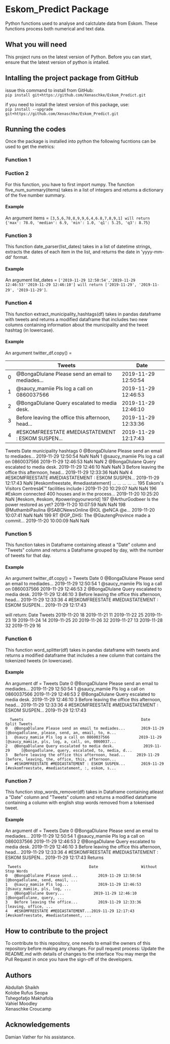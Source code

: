 # Eskom_Predict Package
Python functions used to analyse and calctulate data from Eskom. These functions process both numerical and text data.

## What you will need
This project runs on the latest version of Python. Before you can start, ensure that the latest version of python is intalled.  

## Intalling the project package from GitHub
 issue this command to install from GitHub:  
 `pip install git+https://github.com/Xenaschke/Eskom_Predict.git`
 
 if you need to install the latest version of this package, use:  
 `pip install --upgrade git+https://github.com/Xenaschke/Eskom_Predict.git`
 
## Running the codes
Once the package is installed into python the following fucntions can be used to get the metrics:

### Function 1

### Fuction 2
For this function, you have to first import numpy. The function five_num_summary(items) takes in a list of integers and returns a dictionary of the five number summary. 
#### Example
An argument items = `[3,5,6,78,8,9,9,6,4,6.8,7,8,9,1] will return {'max': 78.0, 'median': 6.9, 'min': 1.0, 'q1': 5.25, 'q3': 8.75}`

### Function 3
This function date_parser(list_dates) takes in a list of datetime strings, extracts the dates of each item in the list, and returns the date in 'yyyy-mm-dd' format.

#### Example 
An argument list_dates = `['2019-11-29 12:50:54','2019-11-29 12:46:53''2019-11-29 12:46:10'] will return ['2019-11-29', '2019-11-29', '2019-11-29']`.

### Function 4
This function extract_municipality_hashtags(df) takes in pandas dataframe with tweets and returns a modified dataframe that includes two new columns containing information about the municipality and  the tweet hashtag (in lowercase).

#### Example  

An argument twitter_df.copy() =  

| | Tweets | Date |  
|---|---|---|
| 0 | @BongaDlulane Please send an email to mediades... | 2019-11-29 12:50:54 |  
| 1 | @saucy_mamiie Pls log a call on 0860037566 | 2019-11-29 12:46:53 |     
| 2 |	@BongaDlulane Query escalated to media desk.	    |   2019-11-29 12:46:10  |  
| 3 |	Before leaving the office this afternoon, head... | 	2019-11-29 12:33:36  |                               
| 4 |	#ESKOMFREESTATE #MEDIASTATEMENT : ESKOM SUSPEN...	 |  2019-11-29 12:17:43  |                                    
                         	          
                                 
  Tweets	                                            Date         	        municipality     	hashtags
0	@BongaDlulane Please send an email to mediades...	  2019-11-29 12:50:54	 NaN	               NaN
1	@saucy_mamiie Pls log a call on 0860037566	         2019-11-29 12:46:53	 NaN               	NaN
2	@BongaDlulane Query escalated to media desk.	       2019-11-29 12:46:10	 NaN               	NaN
3	Before leaving the office this afternoon, head...	  2019-11-29 12:33:36 	NaN	               NaN
4	#ESKOMFREESTATE #MEDIASTATEMENT : ESKOM SUSPEN...	  2019-11-29 12:17:43	 NaN	               [#eskomfreestate, #mediastatement]
...	...	...	...	...
195	Eskom's Visitors Centresâ€™ facilities include i  2019-11-20 10:29:07	 NaN	               NaN
196	#Eskom connected 400 houses and in the process...	2019-11-20 10:25:20	 NaN	               [#eskom, #eskom, #poweringyourworld]
197	@ArthurGodbeer Is the power restored as yet?	     2019-11-20 10:07:59	 NaN	               NaN
198	@MuthambiPaulina @SABCNewsOnline @IOL @eNCA @e...	2019-11-20 10:07:41	 NaN               	NaN
199	RT @GP_DHS: The @GautengProvince made a commit...	2019-11-20 10:00:09	 NaN	               NaN

### Function 5
This function takes in Dataframe containing atleast a "Date" column and "Tweets" column and returns a Dataframe grouped by day, with the number of tweets for that day.

#### Example 
An argument twitter_df.copy() = 	  Tweets                                               Date
                                 0	@BongaDlulane Please send an email to mediades...	 2019-11-29 12:50:54
                                 1	@saucy_mamiie Pls log a call on 0860037566	        2019-11-29 12:46:53
                                 2	@BongaDlulane Query escalated to media desk.	      2019-11-29 12:46:10
                                 3	Before leaving the office this afternoon, head... 	2019-11-29 12:33:36
                                 4	#ESKOMFREESTATE #MEDIASTATEMENT : ESKOM SUSPEN...	 2019-11-29 12:17:43
                                 
                                 
will return: Date	       Tweets
            2019-11-20	  18
            2019-11-21	  11
            2019-11-22	  25
            2019-11-23	  19
            2019-11-24	  14
            2019-11-25	  20
            2019-11-26  	32
            2019-11-27  	13
            2019-11-28  	32
            2019-11-29	  16    
### Function 6
This function word_splitter(df) takes in pandas dataframe with tweets and returns a modified dataframe that includes a new column that contains the tokenized tweets (in lowercase).

#### Example
An argument  df   =                 Tweets                                                  Date
                                 0	@BongaDlulane Please send an email to mediades...	 2019-11-29 12:50:54
                                 1	@saucy_mamiie Pls log a call on 0860037566	        2019-11-29 12:46:53
                                 2	@BongaDlulane Query escalated to media desk.	      2019-11-29 12:46:10
                                 3	Before leaving the office this afternoon, head... 	2019-11-29 12:33:36
                                 4	#ESKOMFREESTATE #MEDIASTATEMENT : ESKOM SUSPEN...	 2019-11-29 12:17:43

      Tweets	                                                Date	        Split Tweets
    0	@BongaDlulane Please send an email to mediades...	    2019-11-29	    [@bongadlulane, please, send, an, email, to, m...
    1	@saucy_mamiie Pls log a call on 0860037566	           2019-11-29	    [@saucy_mamiie, pls, log, a, call, on, 0860037...
    2	@BongaDlulane Query escalated to media desk.	         2019-11-29	    [@bongadlulane, query, escalated, to, media, d...
    3	Before leaving the office this afternoon, head...     2019-11-29    	[before, leaving, the, office, this, afternoon...
    4	#ESKOMFREESTATE #MEDIASTATEMENT : ESKOM SUSPEN...	    2019-11-29	    [#eskomfreestate, #mediastatement, :, eskom, s...

### Function 7 
This function  stop_words_remover(df) takes in Dataframe containing atleast a "Date" column and "Tweets" column and returns a modified dataframe containing a column with english stop words removed from a tokenised tweet.

#### Example

An argument df =                    Tweets                                               Date
                                 0	@BongaDlulane Please send an email to mediades...	 2019-11-29 12:50:54
                                 1	@saucy_mamiie Pls log a call on 0860037566	        2019-11-29 12:46:53
                                 2	@BongaDlulane Query escalated to media desk.	      2019-11-29 12:46:10
                                 3	Before leaving the office this afternoon, head... 	2019-11-29 12:33:36
                                 4	#ESKOMFREESTATE #MEDIASTATEMENT : ESKOM SUSPEN...	 2019-11-29 12:17:43
Returns

     Tweets	                             Date	                Without Stop Words
    0	@BongaDlulane Please send...	     2019-11-29 12:50:54	 [@bongadlulane, send, email, ...
    1	@saucy_mamiie Pls log...	         2019-11-29 12:46:53	 [@saucy_mamiie, pls, log, ...
    2	@BongaDlulane Query...	           2019-11-29 12:46:10	 [@bongadlulane, query, ...
    3	Before leaving the office...	     2019-11-29 12:33:36	 [leaving, office, ...
    4	#ESKOMFREESTATE #MEDIASTATEMENT...2019-11-29 12:17:43	 [#eskomfreestate, #mediastatement, ...
    
## How to contribute to the project
To contribute to this repository, one needs to email the owners of this repository before making any changes. 
For pull request process: Update the README.md with details of changes to the interface
                          You may merge the Pull Request in once you have the sign-off of the developers.
## Authors

Abdullah Shaikh  
Kolobe Rufus Seopa  
Tshegofatjo Makhafola  
Vahiel Moodley  
Xenaschke Croucamp  

## Acknowledgements
Damian Vather for his assistance.
    
